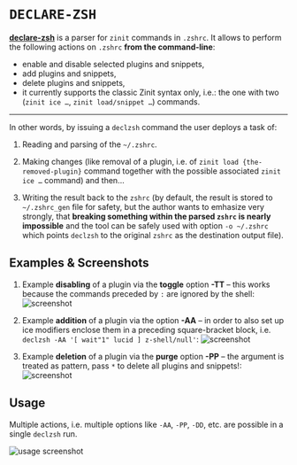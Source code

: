 # `DECLARE-ZSH`

[**declare-zsh**](https://github.com/z-shell/declare-zsh) is a parser for
`zinit` commands in `.zshrc`. It allows to perform the following actions on
`.zshrc` **from the command-line**:

  - enable and disable selected plugins and snippets,
  - add plugins and snippets,
  - delete plugins and snippets,
  - it currently supports the classic Zinit syntax only, i.e.: the one with two
    (`zinit ice …`, `zinit load/snippet …`) commands.

---

In other words, by issuing a `declzsh` command the user deploys a task of:

1. Reading and parsing of the `~/.zshrc`.

2. Making changes (like removal of a plugin, i.e. of `zinit load
   {the-removed-plugin}` command together with the possible associated `zinit
   ice …` command) and then…

3. Writing the result back to the `zshrc` (by default, the result is stored to
   `~/.zshrc_gen` file for safety, but the author wants to emhasize very
   strongly, that **breaking something within the parsed `zshrc` is nearly
   impossible** and the tool can be safely used with option `-o ~/.zshrc` which
   points `declzsh` to the original `zshrc` as the destination output file).

## Examples & Screenshots

1. Example **disabling** of a plugin via the **toggle** option **-TT** – this
   works because the commands preceded by `:` are ignored by the shell:
![screenshot](https://raw.githubusercontent.com/z-shell/declare-zsh/main/img/toggle.png)

2. Example **addition** of a plugin via the option **-AA** – in order to also
   set up ice modifiers enclose them in a preceding square-bracket block, i.e.
   `declzsh -AA '[ wait"1" lucid ] z-shell/null'`:
![screenshot](https://raw.githubusercontent.com/z-shell/declare-zsh/main/img/add.png)

3. Example **deletion** of a plugin via the **purge** option **-PP** – the
   argument is treated as pattern, pass `*` to delete all plugins and snippets!:
![screenshot](https://raw.githubusercontent.com/z-shell/declare-zsh/main/img/purge.png)

## Usage

Multiple actions, i.e. multiple options like `-AA`, `-PP`, `-DD`, etc. are
possible in a single `declzsh` run.

![usage screenshot](https://raw.githubusercontent.com/z-shell/declare-zsh/main/img/usage.png)

<!-- vim:set ft=markdown tw=80: -->
